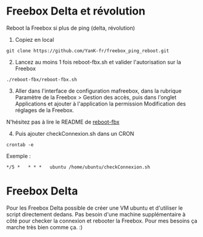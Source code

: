 # Freebox Delta et révolution
Reboot la Freebox si plus de ping (delta, révolution)

1. Copiez en local
```shell
git clone https://github.com/YanK-fr/freebox_ping_reboot.git
```
2. Lancez au moins 1 fois reboot-fbx.sh et valider l'autorisation sur la Freebox
```shell
./reboot-fbx/reboot-fbx.sh
```
3. Aller dans l'interface de configuration mafreebox, dans la rubrique Paramètre de la Freebox > Gestion des accès, puis dans l'onglet Applications et ajouter à l'application la permission Modification des réglages de la Freebox.

N'hésitez pas à lire le README de [reboot-fbx](https://github.com/kmmndr/reboot-fbx)

4. Puis ajouter checkConnexion.sh dans un CRON
```shell
crontab -e
```
Exemple :
```
*/5 *   * * *   ubuntu /home/ubuntu/checkConnexion.sh
```

# Freebox Delta

Pour les Freebox Delta possible de créer une VM ubuntu et d'utiliser le script directement dedans.
Pas besoin d'une machine supplémentaire à côté pour checker la connexion et rebooter la Freebox.
Pour mes besoins ça marche très bien comme ça. :)
